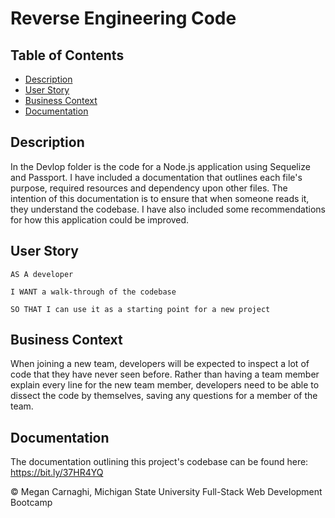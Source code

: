 # Reverse Engineering Code

## Table of Contents
* [Description](#description)
* [User Story](#user-story)
* [Business Context](#business-context)
* [Documentation](#Documentation)

## Description
In the Devlop folder is the code for a Node.js application using Sequelize and Passport. I have included a documentation that outlines each file's purpose, required resources and dependency upon other files. The intention of this documentation is to ensure that when someone reads it, they understand the codebase. I have also included some recommendations for how this application could be improved.

## User Story
```
AS A developer

I WANT a walk-through of the codebase

SO THAT I can use it as a starting point for a new project
```

## Business Context
When joining a new team, developers will be expected to inspect a lot of code that they have never seen before. Rather than having a team member explain every line for the new team member, developers need to be able to dissect the code by themselves, saving any questions for a member of the team.

## Documentation
The documentation outlining this project's codebase can be found here: https://bit.ly/37HR4YQ

© Megan Carnaghi, Michigan State University Full-Stack Web Development Bootcamp